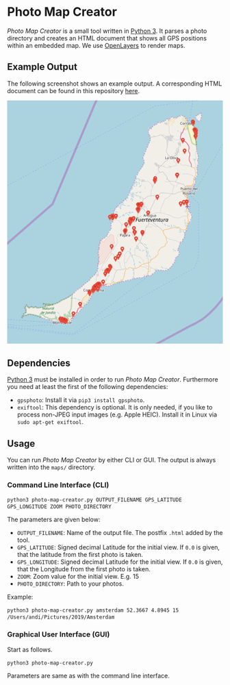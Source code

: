 # Photo Map Creator

_Photo Map Creator_ is a small tool written in [Python 3](https://www.python.org/download/releases/3.0/).
It parses a photo directory and creates an HTML document that shows all GPS positions within an embedded map.
We use [OpenLayers](https://openlayers.org) to render maps.

## Example Output

The following screenshot shows an example output.
A corresponding HTML document can be found in this repository [here](maps/fuerteventura2015.html).

![alt text](screenshots/fuerteventura2015.png)

## Dependencies

[Python 3](https://www.python.org/download/releases/3.0/) must be installed in order to run _Photo Map Creator_.
Furthermore you need at least the first of the following dependencies:

* `gpsphoto`: Install it via `pip3 install gpsphoto`.
* `exiftool`: This dependency is optional. It is only needed, if you like to process non-JPEG input images (e.g. Apple HEIC). Install it in Linux via `sudo apt-get exiftool`.

## Usage

You can run _Photo Map Creator_ by either CLI or GUI. The output is always written into the `maps/` directory.

### Command Line Interface (CLI)

```
python3 photo-map-creator.py OUTPUT_FILENAME GPS_LATITUDE GPS_LONGITUDE ZOOM PHOTO_DIRECTORY
```

The parameters are given below:

* `OUTPUT_FILENAME`: Name of the output file. The postfix `.html` added by the tool.
* `GPS_LATITUDE`: Signed decimal Latitude for the initial view. If `0.0` is given, that the latitude from the first photo is taken.
* `GPS_LONGITUDE`: Signed decimal Latitude for the initial view. If `0.0` is given, that the Longitude from the first photo is taken.
* `ZOOM`: Zoom value for the initial view. E.g. 15
* `PHOTO_DIRECTORY`: Path to your photos.

Example:

```
python3 photo-map-creator.py amsterdam 52.3667 4.8945 15 /Users/andi/Pictures/2019/Amsterdam
```

### Graphical User Interface (GUI)

Start as follows.

```
python3 photo-map-creator.py
```

Parameters are same as with the command line interface.
